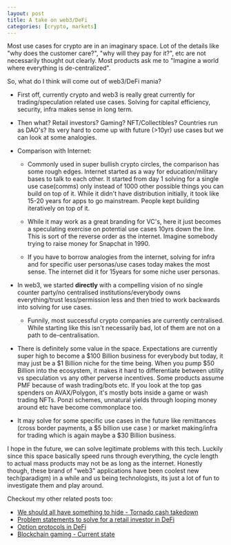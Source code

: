 ```yaml
---
layout: post
title: A take on web3/DeFi
categories: [crypto, markets]
---
```




Most use cases for crypto are in an imaginary space. Lot of the details like "why does the customer care?", "why will they pay for it?", etc are not necessarily thought out clearly. Most products ask me to "Imagine a world where everything is de-centralized". 

So, what do I think will come out of web3/DeFi mania? 

- First off, currently crypto and web3 is really great currently for trading/speculation related use cases. Solving for capital efficiency, security, infra makes sense in long term. 

- Then what? Retail investors? Gaming? NFT/Collectibles? Countries run as DAO's?  Its very hard to come up with future (>10yr) use cases but we can look at some analogies. 

- Comparison with Internet: 
    - Commonly used in super bullish crypto circles, the comparison has some rough edges. Internet started as a way for education/military bases to talk to each other. It started from day 1 solving for a single use case(comms) only instead of 1000 other possible things you can build on top of it. While it didn't have distribution initially, it took like 15-20 years for apps to go mainstream. People kept building iteratively on top of it. 

    - While it may work as a great branding for VC's, here it just becomes a speculating exercise on potential use cases 10yrs down the line. This is sort of the reverse order as the internet. Imagine somebody trying to raise money for Snapchat in 1990. 

    - If you have to borrow analogies from the internet, solving for infra and for specific user personas/use cases today makes the most sense. The internet did it for 15years for some niche user personas. 
- In web3, we started **directly** with a compelling vision of no single counter party/no centralised institutions/everybody owns everything/trust less/permission less and then tried to work backwards into solving for use cases. 
    - Funnily, most successful crypto companies are currently centralised. While starting like this isn't necessarily bad, lot of them are not on a path to de-centralisation.

- There is definitely some value in the space. Expectations are currently super high to become a $100 Billion business for everybody but today, it may just be a $1 Billion niche for the time being. When you pump $50 Billion into the ecosystem, it makes it hard to differentiate between utility vs speculation vs any other perverse incentives. Some products assume PMF because of wash trading/bots etc. If you look at the top gas spenders on AVAX/Polygon, it's mostly bots inside a game or wash trading NFTs. Ponzi schemes, unnatural yields through looping money around etc have become commonplace too. 
- It may solve for some specific use cases in the future like remittances (cross border payments, a $5 billion use case ) or market making/infra for trading which is again maybe a $30 Billion business. 


I hope in the future, we can solve legitimate problems with this tech. Luckily since this space basically speed runs through everything, the cycle length to actual mass products may not be as long as the internet. Honestly though, these brand of "web3" applications have been coolest new tech(paradigm) in a while and us being technologists, its just a lot of fun to investigate them and play around.

Checkout my other related posts too: 

- [We should all have something to hide - Tornado cash takedown](https://rnikhil.com/2022/08/09/tornado-cash-block.html)
- [Problem statements to solve for a retail investor in DeFi](https://rnikhil.com/2022/08/28/defi-user-journey.html)
- [Option protocols in DeFi](https://rnikhil.com/2022/08/15/defi-derivatives.html)
- [Blockchain gaming - Current state](https://rnikhil.com/2022/06/27/web3-gaming.html)
